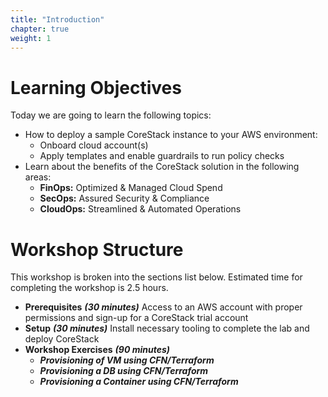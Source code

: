 ```yaml
---
title: "Introduction"
chapter: true
weight: 1
---
```


# Learning Objectives

Today we are going to learn the following topics:

- How to deploy a sample CoreStack instance to your AWS environment:​
  - Onboard cloud account(s)​
  - Apply templates and enable guardrails to run policy checks​
- Learn about the benefits of the CoreStack solution in the following areas:​
  - **FinOps:** Optimized & Managed Cloud Spend​
  - **SecOps:** Assured Security & Compliance​
  - **CloudOps:** Streamlined & Automated Operations

# Workshop Structure

This workshop is broken into the sections list below. Estimated time for completing the workshop is 2.5 hours.​

- **Prerequisites** ***(30 minutes)*** Access to an AWS account with proper permissions and sign-up for a CoreStack trial account​
- **Setup** ***(30 minutes)*** Install necessary tooling to complete the lab and deploy CoreStack​
- **Workshop Exercises** ***(90 minutes)***
  - ***Provisioning of VM using CFN/Terraform***
  - ***Provisioning a DB using CFN/Terraform​***
  - ***Provisioning a Container using CFN/Terraform***
